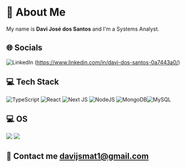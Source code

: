 # 💫 About Me
My name is <b>Davi José dos Santos</b> and I'm a Systems Analyst. <br />

## 🌐 Socials
![LinkedIn](https://img.shields.io/badge/LinkedIn-%230077B5.svg?logo=linkedin&logoColor=white)
(https://www.linkedin.com/in/davi-dos-santos-0a7443a0/)

## 💻 Tech Stack
![TypeScript](https://img.shields.io/badge/typescript-%23007ACC.svg?style=for-the-badge&logo=typescript&logoColor=white) ![React](https://img.shields.io/badge/react-%2320232a.svg?style=for-the-badge&logo=react&logoColor=%2361DAFB) ![Next JS](https://img.shields.io/badge/Next-black?style=for-the-badge&logo=next.js&logoColor=white) ![NodeJS](https://img.shields.io/badge/node.js-6DA55F?style=for-the-badge&logo=node.js&logoColor=white) ![MongoDB](https://img.shields.io/badge/MongoDB-%234ea94b.svg?style=for-the-badge&logo=mongodb&logoColor=white)![MySQL](https://img.shields.io/badge/mysql-%2300f.svg?style=for-the-badge&logo=mysql&logoColor=white)



## 💻 OS 
![](https://img.shields.io/badge/Windows-0078D6?style=for-the-badge&logo=windows&logoColor=white) ![](https://img.shields.io/badge/Linux-FCC624?style=for-the-badge&logo=linux&logoColor=black)


## 📧 Contact me <a href="mailto:davijsmat1@gmail.com">davijsmat1@gmail.com</a>
